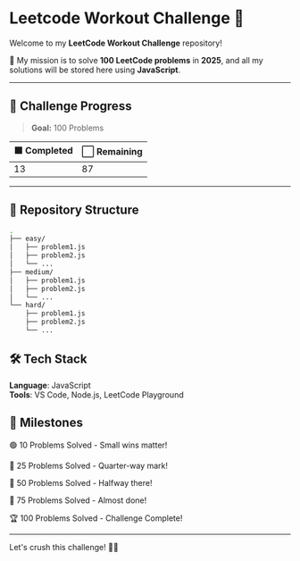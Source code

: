 # Leetcode Workout Challenge 🚀

Welcome to my **LeetCode Workout Challenge** repository! 

🎯 My mission is to solve **100 LeetCode problems** in **2025**, and all my solutions will be stored here using **JavaScript**.

---

## 🌟 **Challenge Progress**

> **Goal:** 100 Problems

| 🟩 Completed | ⬜️ Remaining |
| ------------ | ------------ |
| 13           | 87            |

---

## 📂 **Repository Structure**

```bash
.
├── easy/
│   ├── problem1.js
│   ├── problem2.js
│   └── ...
├── medium/
│   ├── problem1.js
│   ├── problem2.js
│   └── ...
└── hard/
    ├── problem1.js
    ├── problem2.js
    └── ...
```

## 🛠️ Tech Stack

**Language**: JavaScript <br>
**Tools**: VS Code, Node.js, LeetCode Playground


## 🎉 Milestones

🟢 10 Problems Solved - Small wins matter!

🔴 25 Problems Solved - Quarter-way mark!

🔴 50 Problems Solved - Halfway there!

🔴 75 Problems Solved - Almost done!

🏆 100 Problems Solved - Challenge Complete!

---
Let's crush this challenge! 💪🔥

